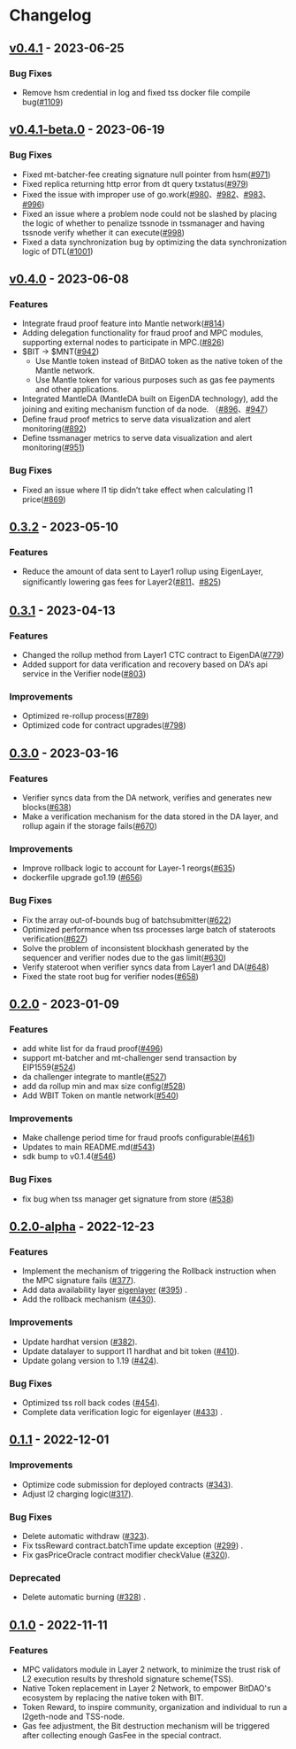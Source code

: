 # Changelog
## [v0.4.1](https://github.com/mantlenetworkio/mantle/commits/v0.4.1) - 2023-06-25

### Bug Fixes
- Remove hsm credential in log and fixed tss docker file compile bug([#1109](https://github.com/mantlenetworkio/mantle/pull/1109))

## [v0.4.1-beta.0](https://github.com/mantlenetworkio/mantle/commits/v0.4.1-beta.0) - 2023-06-19

### Bug Fixes
- Fixed mt-batcher-fee creating signature null pointer from hsm([#971](https://github.com/mantlenetworkio/mantle/pull/971))
- Fixed replica returning http error from dt query txstatus([#979](https://github.com/mantlenetworkio/mantle/pull/979))
- Fixed the issue with improper use of go.work([#980](https://github.com/mantlenetworkio/mantle/pull/980)、[#982](https://github.com/mantlenetworkio/mantle/pull/982)、[#983](https://github.com/mantlenetworkio/mantle/pull/983)、[#996](https://github.com/mantlenetworkio/mantle/pull/996))
- Fixed an issue where a problem node could not be slashed by placing the logic of whether to penalize tssnode in tssmanager and having tssnode verify whether it can execute([#998](https://github.com/mantlenetworkio/mantle/pull/998))
- Fixed a data synchronization bug by optimizing the data synchronization logic of DTL([#1001](https://github.com/mantlenetworkio/mantle/pull/1001))

## [v0.4.0](https://github.com/mantlenetworkio/mantle/commits/v0.4.0) - 2023-06-08

### Features
- Integrate fraud proof feature into Mantle network([#814](https://github.com/mantlenetworkio/mantle/pull/814))
- Adding delegation functionality for fraud proof and MPC modules, supporting external nodes to participate in MPC.([#826](https://github.com/mantlenetworkio/mantle/pull/826))
- $BIT -> $MNT([#942](https://github.com/mantlenetworkio/mantle/pull/942))
  - Use Mantle token instead of BitDAO token as the native token of the Mantle network.
  - Use Mantle token for various purposes such as gas fee payments and other applications.
- Integrated MantleDA (MantleDA built on EigenDA technology),  add the joining and exiting mechanism function of da node. （[#896](https://github.com/mantlenetworkio/mantle/pull/896)、[#947](https://github.com/mantlenetworkio/mantle/pull/947)）
- Define fraud proof metrics to serve data visualization and alert monitoring([#892](https://github.com/mantlenetworkio/mantle/pull/892))
- Define tssmanager metrics to serve data visualization and alert monitoring([#951](https://github.com/mantlenetworkio/mantle/pull/951))

### Bug Fixes
- Fixed an issue where l1 tip didn’t take effect when calculating l1 price([#869](https://github.com/mantlenetworkio/mantle/pull/869))

## [0.3.2](https://github.com/mantlenetworkio/mantle/commits/v0.3.2) - 2023-05-10

### Features
- Reduce the amount of data sent to Layer1 rollup using EigenLayer, significantly lowering gas fees for Layer2([#811](https://github.com/mantlenetworkio/mantle/pull/811)、[#825](https://github.com/mantlenetworkio/mantle/pull/825))

## [0.3.1](https://github.com/mantlenetworkio/mantle/commits/v0.3.1) - 2023-04-13

### Features
- Changed the rollup method from Layer1 CTC contract to EigenDA([#779](https://github.com/mantlenetworkio/mantle/pull/779))
- Added support for data verification and recovery based on DA‘s api service in the Verifier node([#803](https://github.com/mantlenetworkio/mantle/pull/803))

### Improvements
- Optimized re-rollup process([#789](https://github.com/mantlenetworkio/mantle/pull/789))
- Optimized code for contract upgrades([#798](https://github.com/mantlenetworkio/mantle/pull/798))

## [0.3.0](https://github.com/mantlenetworkio/mantle/commits/v0.3.0) - 2023-03-16

### Features
- Verifier syncs data from the DA network, verifies and generates new blocks([#638](https://github.com/mantlenetworkio/mantle/pull/638))
- Make a verification mechanism for the data stored in the DA layer, and rollup again if the storage fails([#670](https://github.com/mantlenetworkio/mantle/pull/670))

### Improvements
- Improve rollback logic to account for Layer-1 reorgs([#635](https://github.com/mantlenetworkio/mantle/pull/635))
- dockerfile upgrade go1.19 ([#656](https://github.com/mantlenetworkio/mantle/pull/656))

### Bug Fixes
- Fix the array out-of-bounds bug of batchsubmitter([#622](https://github.com/mantlenetworkio/mantle/pull/622))
- Optimized performance when tss processes large batch of stateroots verification([#627](https://github.com/mantlenetworkio/mantle/pull/627))
- Solve the problem of inconsistent blockhash generated by the sequencer and verifier nodes due to the gas limit([#630](https://github.com/mantlenetworkio/mantle/pull/630))
- Verify stateroot when verifier syncs data from Layer1 and DA([#648](https://github.com/mantlenetworkio/mantle/pull/648))
- Fixed the state root bug for verifier nodes([#658](https://github.com/mantlenetworkio/mantle/pull/658))

## [0.2.0](https://github.com/mantlenetworkio/mantle/commits/v0.2.0) - 2023-01-09

### Features
- add white list for da fraud proof([#496](https://github.com/mantlenetworkio/mantle/issues/496))
- support mt-batcher and mt-challenger send transaction by EIP1559([#524](https://github.com/mantlenetworkio/mantle/issues/524))
- da challenger integrate to mantle([#527](https://github.com/mantlenetworkio/mantle/issues/527))
- add da rollup min and max size config([#528](https://github.com/mantlenetworkio/mantle/issues/528))
- Add WBIT Token on mantle network([#540](https://github.com/mantlenetworkio/mantle/issues/540))

### Improvements
- Make challenge period time for fraud proofs configurable([#461](https://github.com/mantlenetworkio/mantle/pull/461))
- Updates to main README.md([#543](https://github.com/mantlenetworkio/mantle/pull/543))
- sdk bump to v0.1.4([#546](https://github.com/mantlenetworkio/mantle/pull/546))

### Bug Fixes
- fix bug when tss manager get signature from store ([#538](https://github.com/mantlenetworkio/mantle/pull/538))

## [0.2.0-alpha](https://github.com/mantlenetworkio/mantle/commits/v0.2.0-alpha) - 2022-12-23

### Features
- Implement the mechanism of triggering the Rollback instruction when the MPC signature fails ([#377](https://github.com/mantlenetworkio/mantle/pull/377)).
- Add data availability layer [eigenlayer](https://www.eigenlayer.com/) ([#395](https://github.com/mantlenetworkio/mantle/pull/395)) .
- Add the rollback mechanism ([#430](https://github.com/mantlenetworkio/mantle/pull/430)).

### Improvements
- Update hardhat version ([#382](https://github.com/mantlenetworkio/mantle/pull/382)).
- Update datalayer to support l1 hardhat and bit token ([#410](https://github.com/mantlenetworkio/mantle/pull/410)).
- Update golang version to 1.19 ([#424](https://github.com/mantlenetworkio/mantle/pull/424)).

### Bug Fixes
- Optimized tss roll back codes ([#454](https://github.com/mantlenetworkio/mantle/pull/454)).
- Complete data verification logic for eigenlayer ([#433](https://github.com/mantlenetworkio/mantle/pull/433)) .

## [0.1.1](https://github.com/mantlenetworkio/mantle/commits/v0.1.1) - 2022-12-01


### Improvements
- Optimize code submission for deployed contracts ([#343](https://github.com/mantlenetworkio/mantle/pull/343)).
- Adjust l2 charging logic([#317](https://github.com/mantlenetworkio/mantle/pull/317)).

### Bug Fixes
- Delete automatic withdraw ([#323](https://github.com/mantlenetworkio/mantle/pull/323)).
- Fix tssReward contract.batchTime update exception ([#299](https://github.com/mantlenetworkio/mantle/pull/299)) .
- Fix gasPriceOracle contract modifier checkValue ([#320](https://github.com/mantlenetworkio/mantle/pull/320)).

### Deprecated
- Delete automatic burning ([#328](https://github.com/mantlenetworkio/mantle/pull/328)) .

## [0.1.0](https://github.com/mantlenetworkio/mantle/commits/v0.1.0) - 2022-11-11


### Features
- MPC validators module in Layer 2 network, to minimize the trust risk of L2 execution results by threshold signature scheme(TSS).
- Native Token replacement in Layer 2 Network, to empower BitDAO's ecosystem by replacing the native token with BIT.
- Token Reward, to inspire community, organization and individual to run a l2geth-node and TSS-node.
- Gas fee adjustment, the Bit destruction mechanism will be triggered after collecting enough GasFee in the special contract.

